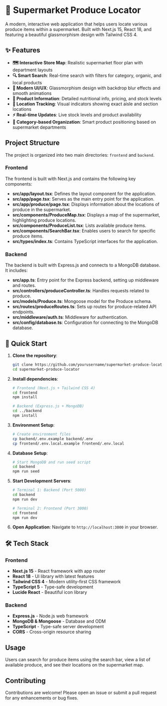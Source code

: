 # 🛒 Supermarket Produce Locator

A modern, interactive web application that helps users locate various produce items within a supermarket. Built with Next.js 15, React 18, and featuring a beautiful glassmorphism design with Tailwind CSS 4.

## ✨ Features

- **🗺️ Interactive Store Map**: Realistic supermarket floor plan with department layouts
- **🔍 Smart Search**: Real-time search with filters for category, organic, and local products
- **📱 Modern UI/UX**: Glassmorphism design with backdrop blur effects and smooth animations
- **🌿 Product Information**: Detailed nutritional info, pricing, and stock levels
- **📍 Location Tracking**: Visual indicators showing exact aisle and section locations
- **⚡ Real-time Updates**: Live stock levels and product availability
- **🎯 Category-based Organization**: Smart product positioning based on supermarket departments

## Project Structure

The project is organized into two main directories: `frontend` and `backend`.

### Frontend

The frontend is built with Next.js and contains the following key components:

- **src/app/layout.tsx**: Defines the layout component for the application.
- **src/app/page.tsx**: Serves as the main entry point for the application.
- **src/app/produce/page.tsx**: Displays information about the locations of produce in the supermarket.
- **src/components/ProduceMap.tsx**: Displays a map of the supermarket, highlighting produce locations.
- **src/components/ProduceList.tsx**: Lists available produce items.
- **src/components/SearchBar.tsx**: Enables users to search for specific produce items.
- **src/types/index.ts**: Contains TypeScript interfaces for the application.

### Backend

The backend is built with Express.js and connects to a MongoDB database. It includes:

- **src/app.ts**: Entry point for the Express backend, setting up middleware and routes.
- **src/controllers/produceController.ts**: Handles requests related to produce.
- **src/models/Produce.ts**: Mongoose model for the Produce schema.
- **src/routes/produceRoutes.ts**: Sets up routes for produce-related API endpoints.
- **src/middleware/auth.ts**: Middleware for authentication.
- **src/config/database.ts**: Configuration for connecting to the MongoDB database.

## 🚀 Quick Start

1. **Clone the repository**:
   ```bash
   git clone https://github.com/yourusername/supermarket-produce-locator.git
   cd supermarket-produce-locator
   ```

2. **Install dependencies**:
   ```bash
   # Frontend (Next.js + Tailwind CSS 4)
   cd frontend
   npm install
   
   # Backend (Express.js + MongoDB)
   cd ../backend
   npm install
   ```

3. **Environment Setup**:
   ```bash
   # Create environment files
   cp backend/.env.example backend/.env
   cp frontend/.env.local.example frontend/.env.local
   ```

4. **Database Setup**:
   ```bash
   # Start MongoDB and run seed script
   cd backend
   npm run seed
   ```

5. **Start Development Servers**:
   ```bash
   # Terminal 1: Backend (Port 5000)
   cd backend
   npm run dev
   
   # Terminal 2: Frontend (Port 3000)
   cd frontend
   npm run dev
   ```

6. **Open Application**:
   Navigate to `http://localhost:3000` in your browser.

## 🛠️ Tech Stack

### Frontend
- **Next.js 15** - React framework with app router
- **React 18** - UI library with latest features
- **Tailwind CSS 4** - Modern utility-first CSS framework
- **TypeScript 5** - Type-safe development
- **Lucide React** - Beautiful icon library

### Backend
- **Express.js** - Node.js web framework
- **MongoDB & Mongoose** - Database and ODM
- **TypeScript** - Type-safe server development
- **CORS** - Cross-origin resource sharing

## Usage

Users can search for produce items using the search bar, view a list of available produce, and see their locations on the supermarket map. 

## Contributing

Contributions are welcome! Please open an issue or submit a pull request for any enhancements or bug fixes.